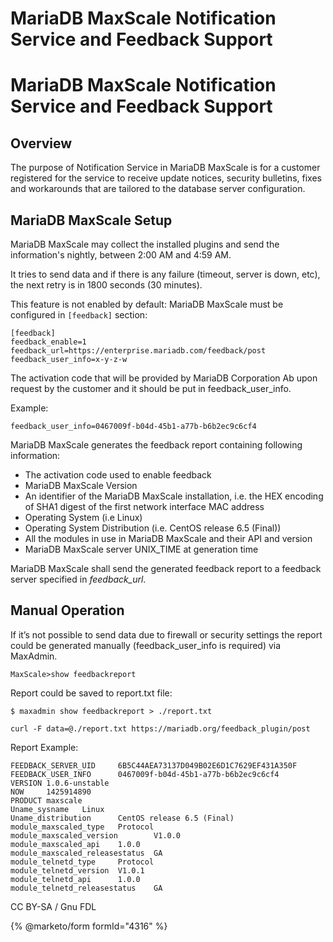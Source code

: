 
# MariaDB MaxScale Notification Service and Feedback Support

# MariaDB MaxScale Notification Service and Feedback Support


## Overview


The purpose of Notification Service in MariaDB MaxScale is for a customer registered for the service to receive update notices, security bulletins, fixes and workarounds that are tailored to the database server configuration.


## MariaDB MaxScale Setup


MariaDB MaxScale may collect the installed plugins and send the information's nightly, between 2:00 AM and 4:59 AM.


It tries to send data and if there is any failure (timeout, server is down, etc), the next retry is in 1800 seconds (30 minutes).


This feature is not enabled by default: MariaDB MaxScale must be configured in `[feedback]` section:



```
[feedback]
feedback_enable=1
feedback_url=https://enterprise.mariadb.com/feedback/post
feedback_user_info=x-y-z-w
```



The activation code that will be provided by MariaDB Corporation Ab upon request by the customer and it should be put in feedback_user_info.


Example:



```
feedback_user_info=0467009f-b04d-45b1-a77b-b6b2ec9c6cf4
```



MariaDB MaxScale generates the feedback report containing following information:


* The activation code used to enable feedback
* MariaDB MaxScale Version
* An identifier of the MariaDB MaxScale installation, i.e. the HEX encoding of SHA1 digest of the first network interface MAC address
* Operating System (i.e Linux)
* Operating System Distribution (i.e. CentOS release 6.5 (Final))
* All the modules in use in MariaDB MaxScale and their API and version
* MariaDB MaxScale server UNIX_TIME at generation time


MariaDB MaxScale shall send the generated feedback report to a feedback server specified in *feedback_url*.


## Manual Operation


If it’s not possible to send data due to firewall or security settings the report could be generated manually (feedback_user_info is required) via MaxAdmin.



```
MaxScale>show feedbackreport
```



Report could be saved to report.txt file:



```
$ maxadmin show feedbackreport > ./report.txt

curl -F data=@./report.txt https://mariadb.org/feedback_plugin/post
```



Report Example:



```
FEEDBACK_SERVER_UID     6B5C44AEA73137D049B02E6D1C7629EF431A350F
FEEDBACK_USER_INFO      0467009f-b04d-45b1-a77b-b6b2ec9c6cf4
VERSION 1.0.6-unstable
NOW     1425914890
PRODUCT maxscale
Uname_sysname   Linux
Uname_distribution      CentOS release 6.5 (Final)
module_maxscaled_type   Protocol
module_maxscaled_version        V1.0.0
module_maxscaled_api    1.0.0
module_maxscaled_releasestatus  GA
module_telnetd_type     Protocol
module_telnetd_version  V1.0.1
module_telnetd_api      1.0.0
module_telnetd_releasestatus    GA
```



CC BY-SA / Gnu FDL


{% @marketo/form formId="4316" %}
